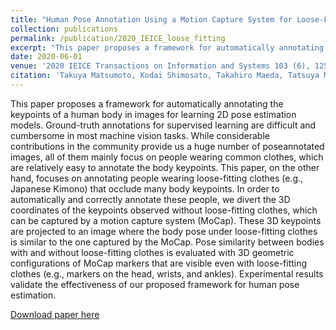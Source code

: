 ```yaml
---
title: "Human Pose Annotation Using a Motion Capture System for Loose-Fitting Clothes"
collection: publications
permalink: /publication/2020_IEICE_loose_fitting
excerpt: "This paper proposes a framework for automatically annotating the keypoints of a human body in images for learning 2D pose estimation models."
date: 2020-06-01
venue: '2020 IEICE Transactions on Information and Systems 103 (6), 1257-1264'
citation: 'Takuya Matsumoto, Kodai Shimosato, Takahiro Maeda, Tatsuya Murakami, Koji Murakoso, Kazuhiko Mino, Norimichi Ukita. IEICE Transactions on Information and Systems 2020.'
---
```

This paper proposes a framework for automatically annotating the keypoints of a human body in images for learning 2D pose
estimation models. Ground-truth annotations for supervised learning are
difficult and cumbersome in most machine vision tasks. While considerable contributions in the community provide us a huge number of poseannotated images, all of them mainly focus on people wearing common
clothes, which are relatively easy to annotate the body keypoints. This paper, on the other hand, focuses on annotating people wearing loose-fitting
clothes (e.g., Japanese Kimono) that occlude many body keypoints. In order to automatically and correctly annotate these people, we divert the 3D
coordinates of the keypoints observed without loose-fitting clothes, which
can be captured by a motion capture system (MoCap). These 3D keypoints
are projected to an image where the body pose under loose-fitting clothes
is similar to the one captured by the MoCap. Pose similarity between bodies with and without loose-fitting clothes is evaluated with 3D geometric
configurations of MoCap markers that are visible even with loose-fitting
clothes (e.g., markers on the head, wrists, and ankles). Experimental results validate the effectiveness of our proposed framework for human pose
estimation.

[Download paper here](https://www.jstage.jst.go.jp/article/transinf/E103.D/6/E103.D_2019MVP0007/_pdf)
